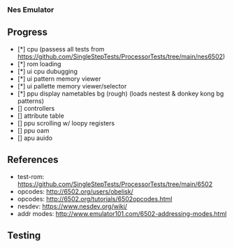 ### Nes Emulator

## Progress
- [*] cpu (passess all tests from https://github.com/SingleStepTests/ProcessorTests/tree/main/nes6502) 
- [*] rom loading
- [*] ui cpu dubugging
- [*] ui pattern memory viewer 
- [*] ui pallette memory viewer/selector
- [*] ppu display nametables bg (rough) (loads nestest & donkey kong bg patterns)
- [] controllers
- [] attribute table
- [] ppu scrolling w/ loopy registers
- [] ppu oam
- [] apu auido


## References
- test-rom: https://github.com/SingleStepTests/ProcessorTests/tree/main/6502
- opcodes: http://6502.org/users/obelisk/
- opcodes: http://6502.org/tutorials/6502opcodes.html
- nesdev: https://www.nesdev.org/wiki/
- addr modes: http://www.emulator101.com/6502-addressing-modes.html

## Testing